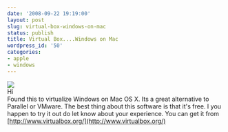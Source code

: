 ```yaml
---
date: '2008-09-22 19:19:00'
layout: post
slug: virtual-box-windows-on-mac
status: publish
title: Virtual Box....Windows on Mac
wordpress_id: '50'
categories:
- apple
- windows
---
```


[![](http://1.bp.blogspot.com/_BQ0a8k-GX20/SNedH0NsDvI/AAAAAAAABS0/Js04e0OJqfQ/s400/VirtualBox_OSX_beta_3.png)](http://1.bp.blogspot.com/_BQ0a8k-GX20/SNedH0NsDvI/AAAAAAAABS0/Js04e0OJqfQ/s1600-h/VirtualBox_OSX_beta_3.png)  
Hi  
Found this to virtualize Windows on Mac OS X. Its a great alternative to Parallel or VMware. The best thing about this software is that it's free. I you happen to try it out do let know about your experience. You can get it from [http://www.virtualbox.org/](http://www.virtualbox.org/)

